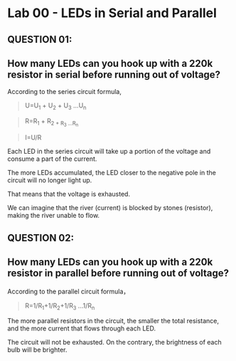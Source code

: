 # Lab 00 - LEDs in Serial and Parallel

## QUESTION 01: 
## How many LEDs can you hook up with a 220k resistor in serial before running out of voltage?

According to the series circuit formula,  


> U=U<sub>1</sub> + U<sub>2</sub> + U<sub>3</sub> ...U<sub>n</sub>

> R=R<sub>1</sub> + R<sub>2</sub2> + R<sub>3</sub> ...R<sub>n</sub>

> I=U/R


Each LED in the series circuit will take up a portion of the voltage and consume a part of the current. 

The more LEDs accumulated, the LED closer to the negative pole in the circuit will no longer light up.

That means that the voltage is exhausted.

We can imagine that the river (current) is blocked by stones (resistor), making the river unable to flow.



## QUESTION 02: 
## How many LEDs can you hook up with a 220k resistor in parallel before running out of voltage?

According to the parallel circuit formula，

> R=1/R<sub>1</sub>+1/R<sub>2</sub>+1/R<sub>3</sub> ...1/R<sub>n</sub>

The more parallel resistors in the circuit, the smaller the total resistance, and the more current that flows through each LED.

The circuit will not be exhausted. On the contrary, the brightness of each bulb will be brighter.

